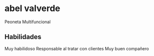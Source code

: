 # abel valverde
Peoneta 
Multifuncional

## Habilidades 
Muy habilidoso
Responsable al tratar con clientes
Muy buen compañero

